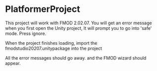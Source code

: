 # PlatformerProject

This project will work with FMOD 2.02.07.
You will get an error message when you first open the Unity project, It will prompt you to go into 'safe' mode.  Press ignore.

When the project finishes loading, import the fmodstudio20207.unitypackage into the project

All the error messages should go away. and the FMOD wizard should appear.
